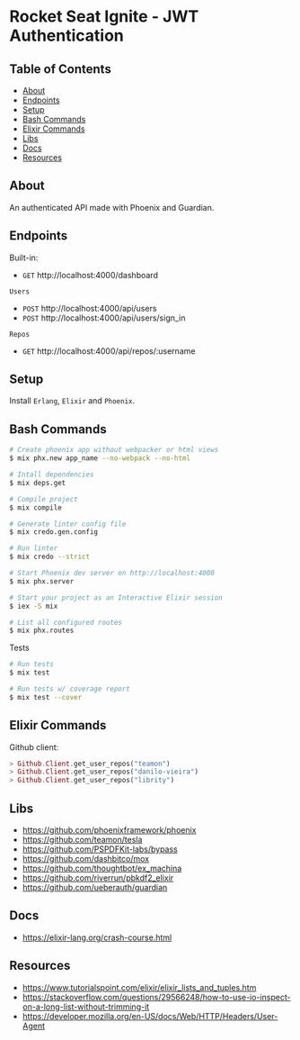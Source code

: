 # Rocket Seat Ignite - JWT Authentication

## Table of Contents

- [About](#about)
- [Endpoints](#endpoints)
- [Setup](#setup)
- [Bash Commands](#bash_commands)
- [Elixir Commands](#elixir_commands)
- [Libs](#libs)
- [Docs](#docs)
- [Resources](#resources)

## About <a name = "about"></a>

An authenticated API made with Phoenix and Guardian.

## Endpoints <a name = "endpoints"></a>

Built-in:

- `GET` http://localhost:4000/dashboard

`Users`

- `POST` http://localhost:4000/api/users
- `POST` http://localhost:4000/api/users/sign_in

`Repos`

- `GET` http://localhost:4000/api/repos/:username

## Setup <a name = "setup"></a>

Install `Erlang`, `Elixir` and `Phoenix`.

## Bash Commands <a name = "bash_commands"></a>

```bash
# Create phoenix app without webpacker or html views
$ mix phx.new app_name --no-webpack --no-html

# Intall dependencies
$ mix deps.get

# Compile project
$ mix compile

# Generate linter config file
$ mix credo.gen.config

# Run linter
$ mix credo --strict

# Start Phoenix dev server on http://localhost:4000
$ mix phx.server

# Start your project as an Interactive Elixir session
$ iex -S mix

# List all configured routes
$ mix phx.routes
```

Tests

```bash
# Run tests
$ mix test

# Run tests w/ coverage report
$ mix test --cover
```

## Elixir Commands <a name = "elixir_commands"></a>

Github client:

```elixir
> Github.Client.get_user_repos("teamon")
> Github.Client.get_user_repos("danilo-vieira")
> Github.Client.get_user_repos("librity")
```

## Libs <a name = "libs"></a>

- https://github.com/phoenixframework/phoenix
- https://github.com/teamon/tesla
- https://github.com/PSPDFKit-labs/bypass
- https://github.com/dashbitco/mox
- https://github.com/thoughtbot/ex_machina
- https://github.com/riverrun/pbkdf2_elixir
- https://github.com/ueberauth/guardian

## Docs <a name = "docs"></a>

- https://elixir-lang.org/crash-course.html

## Resources <a name = "resources"></a>

- https://www.tutorialspoint.com/elixir/elixir_lists_and_tuples.htm
- https://stackoverflow.com/questions/29566248/how-to-use-io-inspect-on-a-long-list-without-trimming-it
- https://developer.mozilla.org/en-US/docs/Web/HTTP/Headers/User-Agent
